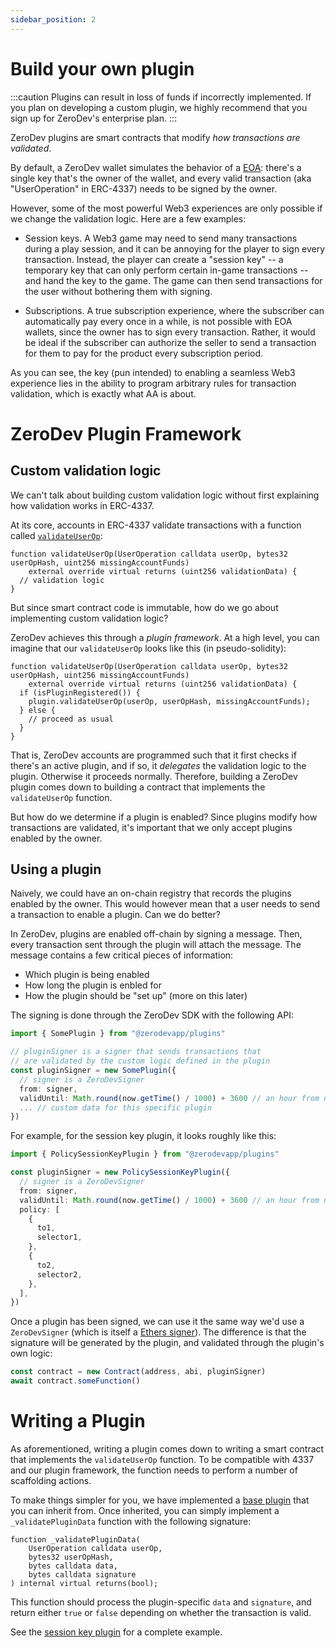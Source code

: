 ```yaml
---
sidebar_position: 2
---
```


# Build your own plugin

:::caution
Plugins can result in loss of funds if incorrectly implemented.  If you plan on developing a custom plugin, we highly recommend that you sign up for ZeroDev's enterprise plan.
:::

ZeroDev plugins are smart contracts that modify *how transactions are validated*.

By default, a ZeroDev wallet simulates the behavior of a [EOA](https://ethereum.org/en/developers/docs/accounts/): there's a single key that's the owner of the wallet, and every valid transaction (aka "UserOperation" in ERC-4337) needs to be signed by the owner.

However, some of the most powerful Web3 experiences are only possible if we change the validation logic.  Here are a few examples:

- Session keys.  A Web3 game may need to send many transactions during a play session, and it can be annoying for the player to sign every transaction.  Instead, the player can create a "session key" -- a temporary key that can only perform certain in-game transactions -- and hand the key to the game.  The game can then send transactions for the user without bothering them with signing.

- Subscriptions.  A true subscription experience, where the subscriber can automatically pay every once in a while, is not possible with EOA wallets, since the owner has to sign every transaction.  Rather, it would be ideal if the subscriber can authorize the seller to send a transaction for them to pay for the product every subscription period.

As you can see, the key (pun intended) to enabling a seamless Web3 experience lies in the ability to program arbitrary rules for transaction validation, which is exactly what AA is about.

# ZeroDev Plugin Framework

## Custom validation logic

We can't talk about building custom validation logic without first explaining how validation works in ERC-4337.

At its core, accounts in ERC-4337 validate transactions with a function called [`validateUserOp`](https://github.com/eth-infinitism/account-abstraction/blob/7368f3d1df9227946b39ca041adaf9944e398d5d/contracts/core/BaseAccount.sol#L40-L41):

```solidity
function validateUserOp(UserOperation calldata userOp, bytes32 userOpHash, uint256 missingAccountFunds)
    external override virtual returns (uint256 validationData) {
  // validation logic
}
```

But since smart contract code is immutable, how do we go about implementing custom validation logic?

ZeroDev achieves this through a *plugin framework*.  At a high level, you can imagine that our `validateUserOp` looks like this (in pseudo-solidity):

```solidity
function validateUserOp(UserOperation calldata userOp, bytes32 userOpHash, uint256 missingAccountFunds)
    external override virtual returns (uint256 validationData) {
  if (isPluginRegistered()) {
    plugin.validateUserOp(userOp, userOpHash, missingAccountFunds);
  } else {
    // proceed as usual
  }
}
```

That is, ZeroDev accounts are programmed such that it first checks if there's an active plugin, and if so, it *delegates* the validation logic to the plugin.  Otherwise it proceeds normally.  Therefore, building a ZeroDev plugin comes down to building a contract that implements the `validateUserOp` function.

But how do we determine if a plugin is enabled?  Since plugins modify how transactions are validated, it's important that we only accept plugins enabled by the owner.

## Using a plugin

Naively, we could have an on-chain registry that records the plugins enabled by the owner.  This would however mean that a user needs to send a transaction to enable a plugin.  Can we do better?

In ZeroDev, plugins are enabled off-chain by signing a message.  Then, every transaction sent through the plugin will attach the message.  The message contains a few critical pieces of information:

- Which plugin is being enabled
- How long the plugin is enbled for
- How the plugin should be "set up" (more on this later)

The signing is done through the ZeroDev SDK with the following API:

```typescript
import { SomePlugin } from "@zerodevapp/plugins"

// pluginSigner is a signer that sends transactions that
// are validated by the custom logic defined in the plugin
const pluginSigner = new SomePlugin({
  // signer is a ZeroDevSigner
  from: signer,
  validUntil: Math.round(now.getTime() / 1000) + 3600 // an hour from now
  ... // custom data for this specific plugin
})
```

For example, for the session key plugin, it looks roughly like this:

```typescript
import { PolicySessionKeyPlugin } from "@zerodevapp/plugins"

const pluginSigner = new PolicySessionKeyPlugin({
  // signer is a ZeroDevSigner
  from: signer,
  validUntil: Math.round(now.getTime() / 1000) + 3600 // an hour from now
  policy: [
    {
      to1,
      selector1,
    },
    {
      to2,
      selector2,
    },
  ],
})
```

Once a plugin has been signed, we can use it the same way we'd use a `ZeroDevSigner` (which is itself a [Ethers signer](https://docs.ethers.org/v5/api/signer/)).  The difference is that the signature will be generated by the plugin, and validated through the plugin's own logic:

```typescript
const contract = new Contract(address, abi, pluginSigner)
await contract.someFunction()
```

# Writing a Plugin

As aforementioned, writing a plugin comes down to writing a smart contract that implements the `validateUserOp` function.  To be compatible with 4337 and our plugin framework, the function needs to perform a number of scaffolding actions.

To make things simpler for you, we have implemented a [base plugin](https://github.com/zerodevapp/account-abstraction/blob/develop/contracts/zerodev/plugin/ZeroDevBasePlugin.sol) that you can inherit from.  Once inherited, you can simply implement a `_validatePluginData` function with the following signature:

```solidity
function _validatePluginData(
    UserOperation calldata userOp,
    bytes32 userOpHash,
    bytes calldata data,
    bytes calldata signature
) internal virtual returns(bool);
```

This function should process the plugin-specific `data` and `signature`, and return either `true` or `false` depending on whether the transaction is valid.

See the [session key plugin](https://github.com/zerodevapp/account-abstraction/blob/develop/contracts/zerodev/plugin/ZeroDevSessionKeyPlugin.sol) for a complete example.
